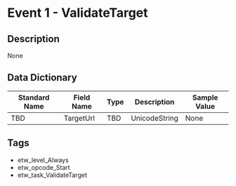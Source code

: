 # Event 1 - ValidateTarget

## Description
None

## Data Dictionary
|Standard Name|Field Name|Type|Description|Sample Value|
|---|---|---|---|---|
|TBD|TargetUrl|TBD|UnicodeString|None|None|

## Tags
* etw_level_Always
* etw_opcode_Start
* etw_task_ValidateTarget